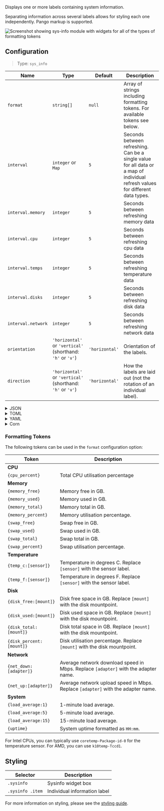 Displays one or more labels containing system information. 

Separating information across several labels allows for styling each one independently. 
Pango markup is supported.

![Screenshot showing sys-info module with widgets for all of the types of formatting tokens](https://user-images.githubusercontent.com/5057870/196059090-4056d083-69f0-4e6f-9673-9e35dc29d9f0.png)


## Configuration

> Type: `sys_info`

| Name               | Type               | Default | Description                                                                                                                    |
|--------------------|--------------------|---------|--------------------------------------------------------------------------------------------------------------------------------|
| `format`           | `string[]`         | `null`  | Array of strings including formatting tokens. For available tokens see below.                                                  |
| `interval`         | `integer` or `Map` | `5`     | Seconds between refreshing. Can be a single value for all data or a map of individual refresh values for different data types. |
| `interval.memory`  | `integer`          | `5`     | Seconds between refreshing memory data                                                                                         |
| `interval.cpu`     | `integer`          | `5`     | Seconds between refreshing cpu data                                                                                            |
| `interval.temps`   | `integer`          | `5`     | Seconds between refreshing temperature data                                                                                    |
| `interval.disks`   | `integer`          | `5`     | Seconds between refreshing disk data                                                                                           |
| `interval.network` | `integer`          | `5`     | Seconds between refreshing network data                                                                                        |
| `orientation` | `'horizontal'` or `'vertical'` (shorthand: `'h'` or `'v'`) | `'horizontal'` | Orientation of the labels.                                                                                                      |
| `direction` | `'horizontal'` or `'vertical'` (shorthand: `'h'` or `'v'`) | `'horizontal'` | How the labels are laid out (not the rotation of an individual label).                                                                                                      |

<details>
<summary>JSON</summary>

```json
{
  "end": [
    {
      "format": [
        " {cpu_percent}% | {temp_c:k10temp-Tccd1}°C",
        " {memory_used} / {memory_total} GB ({memory_percent}%)",
        "| {swap_used} / {swap_total} GB ({swap_percent}%)",
        "󰋊 {disk_used:/} / {disk_total:/} GB ({disk_percent:/}%)",
        "󰓢 {net_down:enp39s0} / {net_up:enp39s0} Mbps",
        "󰖡 {load_average:1} | {load_average:5} | {load_average:15}",
        "󰥔 {uptime}"
      ],
      "interval": {
        "cpu": 1,
        "disks": 300,
        "memory": 30,
        "networks": 3,
        "temps": 5
      },
      "type": "sys_info"
    }
  ]
}
```

</details>

<details>
<summary>TOML</summary>

```toml
[[end]]
type = 'sys_info'
format = [
    ' {cpu_percent}% | {temp_c:k10temp-Tccd1}°C',
    ' {memory_used} / {memory_total} GB ({memory_percent}%)',
    '| {swap_used} / {swap_total} GB ({swap_percent}%)',
    '󰋊 {disk_used:/} / {disk_total:/} GB ({disk_percent:/}%)',
    '󰓢 {net_down:enp39s0} / {net_up:enp39s0} Mbps',
    '󰖡 {load_average:1} | {load_average:5} | {load_average:15}',
    '󰥔 {uptime}',
]

[end.interval]
cpu = 1
disks = 300
memory = 30
networks = 3
temps = 5


```

</details>

<details>
<summary>YAML</summary>

```yaml
end:
- format:
  - ' {cpu_percent}% | {temp_c:k10temp-Tccd1}°C'
  - ' {memory_used} / {memory_total} GB ({memory_percent}%)'
  - '| {swap_used} / {swap_total} GB ({swap_percent}%)'
  - '󰋊 {disk_used:/} / {disk_total:/} GB ({disk_percent:/}%)'
  - '󰓢 {net_down:enp39s0} / {net_up:enp39s0} Mbps'
  - '󰖡 {load_average:1} | {load_average:5} | {load_average:15}'
  - '󰥔 {uptime}'
  interval:
    cpu: 1
    disks: 300
    memory: 30
    networks: 3
    temps: 5
  type: sys_info
```

</details>

<details>
<summary>Corn</summary>

```corn
{
  end = [
    {
      type = "sys_info"

      interval.memory = 30
      interval.cpu = 1
      interval.temps = 5
      interval.disks = 300
      interval.networks = 3

      format = [
        " {cpu_percent}% | {temp_c:k10temp-Tccd1}°C"
        " {memory_used} / {memory_total} GB ({memory_percent}%)"
        "| {swap_used} / {swap_total} GB ({swap_percent}%)"
        "󰋊 {disk_used:/} / {disk_total:/} GB ({disk_percent:/}%)"
        "󰓢 {net_down:enp39s0} / {net_up:enp39s0} Mbps"
        "󰖡 {load_average:1} | {load_average:5} | {load_average:15}"
        "󰥔 {uptime}"
      ]
    }
  ]
}
```

</details>

### Formatting Tokens

The following tokens can be used in the `format` configuration option:

| Token                    | Description                                                                        |
|--------------------------|------------------------------------------------------------------------------------|
| **CPU**                  |                                                                                    |
| `{cpu_percent}`          | Total CPU utilisation percentage                                                   |
| **Memory**               |                                                                                    |
| `{memory_free}`          | Memory free in GB.                                                                 |
| `{memory_used}`          | Memory used in GB.                                                                 |
| `{memory_total}`         | Memory total in GB.                                                                |
| `{memory_percent}`       | Memory utilisation percentage.                                                     |
| `{swap_free}`            | Swap free in GB.                                                                   |
| `{swap_used}`            | Swap used in GB.                                                                   |
| `{swap_total}`           | Swap total in GB.                                                                  |
| `{swap_percent}`         | Swap utilisation percentage.                                                       |
| **Temperature**          |                                                                                    |
| `{temp_c:[sensor]}`      | Temperature in degrees C. Replace `[sensor]` with the sensor label.                |
| `{temp_f:[sensor]}`      | Temperature in degrees F. Replace `[sensor]` with the sensor label.                |
| **Disk**                 |                                                                                    |
| `{disk_free:[mount]}`    | Disk free space in GB. Replace `[mount]` with the disk mountpoint.                 |
| `{disk_used:[mount]}`    | Disk used space in GB. Replace `[mount]` with the disk mountpoint.                 |
| `{disk_total:[mount]}`   | Disk total space in GB. Replace `[mount]` with the disk mountpoint.                |
| `{disk_percent:[mount]}` | Disk utilisation percentage. Replace `[mount]` with the disk mountpoint.           |
| **Network**              |                                                                                    |
| `{net_down:[adapter]}`   | Average network download speed in Mbps. Replace `[adapter]` with the adapter name. |
| `{net_up:[adapter]}`     | Average network upload speed in Mbps. Replace `[adapter]` with the adapter name.   |
| **System**               |                                                                                    |
| `{load_average:1}`       | 1-minute load average.                                                             |
| `{load_average:5}`       | 5-minute load average.                                                             |
| `{load_average:15}`      | 15-minute load average.                                                            |
| `{uptime}`               | System uptime formatted as `HH:mm`.                                                |

For Intel CPUs, you can typically use `coretemp-Package-id-0` for the temperature sensor. For AMD, you can use `k10temp-Tccd1`.

## Styling

| Selector         | Description                  |
|------------------|------------------------------|
| `.sysinfo`       | Sysinfo widget box           |
| `.sysinfo .item` | Individual information label |

For more information on styling, please see the [styling guide](styling-guide).
